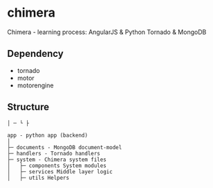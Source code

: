 chimera
=======

Chimera - learning process: AngularJS &amp; Python Tornado &amp; MongoDB

Dependency
----------

* tornado 
* motor
* motorengine

Structure
---------

```
│ ─ └ ├

app - python app (backend)
│
├─ documents - MongoDB document-model
├─ handlers - Tornado handlers
├─ system - Chimera system files
│   ├─ components System modules
│   ├─ services Middle layer logic
│   ├─ utils Helpers

```
